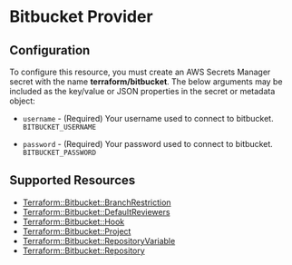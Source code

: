 # Bitbucket Provider

## Configuration

To configure this resource, you must create an AWS Secrets Manager secret with the name **terraform/bitbucket**. The below arguments may be included as the key/value or JSON properties in the secret or metadata object:

* `username` - (Required) Your username used to connect to bitbucket. `BITBUCKET_USERNAME`

* `password` - (Required) Your password used to connect to bitbucket. `BITBUCKET_PASSWORD`


## Supported Resources

* [Terraform::Bitbucket::BranchRestriction](../resources/bitbucket/Terraform-Bitbucket-BranchRestriction/docs/README.md)
* [Terraform::Bitbucket::DefaultReviewers](../resources/bitbucket/Terraform-Bitbucket-DefaultReviewers/docs/README.md)
* [Terraform::Bitbucket::Hook](../resources/bitbucket/Terraform-Bitbucket-Hook/docs/README.md)
* [Terraform::Bitbucket::Project](../resources/bitbucket/Terraform-Bitbucket-Project/docs/README.md)
* [Terraform::Bitbucket::RepositoryVariable](../resources/bitbucket/Terraform-Bitbucket-RepositoryVariable/docs/README.md)
* [Terraform::Bitbucket::Repository](../resources/bitbucket/Terraform-Bitbucket-Repository/docs/README.md)